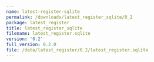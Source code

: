 ```yaml
---
name: latest-register-sqlite
permalink: /downloads/latest_register_sqlite/0_2
package: latest_register
title: latest_register_sqlite
filename: latest_register.sqlite
version: '0.2'
full_version: 0.2.0
file: /data/latest_register/0.2/latest_register.sqlite
---
```

